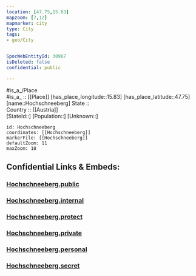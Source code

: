 ```yaml
---
location: [47.75,15.83] 
mapzoom: [7,12] 
mapmarker: city 
type: City
tags:
- geo/City


SpocWebEntityId: 30967
isDeleted: false
confidential: public

---
```

#is_a_/Place  
#is_a_ :: [[Place]] 
[has_place_longitude::15.83] 
[has_place_latitude::47.75] 
[name::Hochschneeberg] 
State ::  
Country :: [[Austria]]  
[StateId::] 
[Population::] 
[Unknown::] 


```leaflet
id: Hochschneeberg
coordinates: [[Hochschneeberg]] 
markerFile: [[Hochschneeberg]] 
defaultZoom: 11 
maxZoom: 18
```


## Confidential Links & Embeds: 

### [Hochschneeberg.public](/_public/\Earth\Continent\Europe\Europe~Central\Austria\Austrias_States\Niederösterreich\CityHochschneeberg.public.md) 

### [Hochschneeberg.internal](/_internal/\Earth\Continent\Europe\Europe~Central\Austria\Austrias_States\Niederösterreich\CityHochschneeberg.internal.md) 

### [Hochschneeberg.protect](/_protect/\Earth\Continent\Europe\Europe~Central\Austria\Austrias_States\Niederösterreich\CityHochschneeberg.protect.md) 

### [Hochschneeberg.private](/_private/\Earth\Continent\Europe\Europe~Central\Austria\Austrias_States\Niederösterreich\CityHochschneeberg.private.md) 

### [Hochschneeberg.personal](/_personal/\Earth\Continent\Europe\Europe~Central\Austria\Austrias_States\Niederösterreich\CityHochschneeberg.personal.md) 

### [Hochschneeberg.secret](/_secret/\Earth\Continent\Europe\Europe~Central\Austria\Austrias_States\Niederösterreich\CityHochschneeberg.secret.md)

